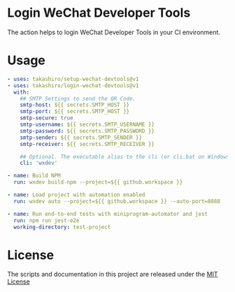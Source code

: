 # Login WeChat Developer Tools

The action helps to login WeChat Developer Tools in your CI environment.

# Usage

<!-- start usage -->
```yaml
- uses: takashiro/setup-wechat-devtools@v1
- uses: takashiro/login-wechat-devtools@v1
  with:
    ## SMTP Settings to send the QR Code.
    smtp-host: ${{ secrets.SMTP_HOST }}
    smtp-port: ${{ secrets.SMTP_HOST }}
    smtp-secure: true
    smtp-username: ${{ secrets.SMTP_USERNAME }}
    smtp-password: ${{ secrets.SMTP_PASSWORD }}
    smtp-sender: ${{ secrets.SMTP_SENDER }}
    smtp-receiver: ${{ secrets.SMTP_RECEIVER }}

    ## Optional. The executable alias to the cli (or cli.bat on Windows) in WeChat DevTools.
    cli: 'wxdev'

- name: Build NPM
  run: wxdev build-npm --project=${{ github.workspace }}

- name: Load project with automation enabled
  run: wxdev auto --project=${{ github.workspace }} --auto-port=8888

- name: Run end-to-end tests with miniprogram-automator and jest
  run: npm run jest-e2e
  working-directory: test-project
```
<!-- end usage -->

# License

The scripts and documentation in this project are released under the [MIT License](LICENSE)
